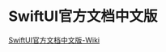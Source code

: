 # SwiftUI官方文档中文版

[SwiftUI官方文档中文版-Wiki](https://github.com/ly918/SwiftUI/wiki/SwiftUI%E5%AE%98%E6%96%B9%E6%96%87%E6%A1%A3%E4%B8%AD%E6%96%87%E7%89%88(%E5%85%A8))
